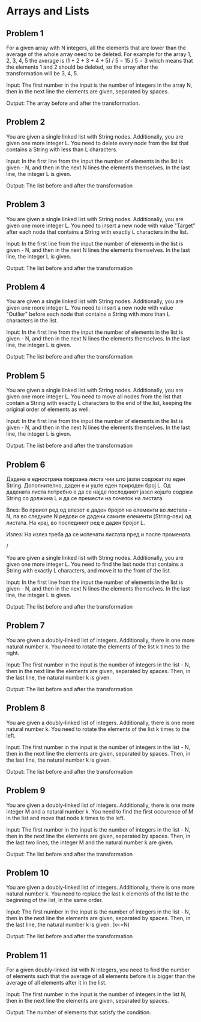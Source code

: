 # Arrays and Lists
## Problem 1
For a given array with N integers, all the elements that are lower than the average of the whole array need to be deleted. For example for the array 1, 2, 3, 4, 5 the average is (1 + 2 + 3 + 4 + 5) / 5 = 15 / 5 = 3 which means that the elements 1 and 2 should be deleted, so the array after the transformation will be 3, 4, 5.

Input: The first number in the input is the number of integers in the array N, then in the next line the elements are given, separated by spaces.

Output: The array before and after the transformation.

## Problem 2
You are given a single linked list with String nodes. Additionally, you are given one more integer L. You need to delete every node from the list that contains a String with less than L characters.

Input: In the first line from the input the number of elements in the list is given - N, and then in the next N lines the elements themselves. In the last line, the integer L is given.

Output: The list before and after the transformation

## Problem 3
You are given a single linked list with String nodes. Additionally, you are given one more integer L. You need to insert a new node with value "Target" after each node that contains a String with exactly L characters in the list.

Input: In the first line from the input the number of elements in the list is given - N, and then in the next N lines the elements themselves. In the last line, the integer L is given.

Output: The list before and after the transformation

## Problem 4
You are given a single linked list with String nodes. Additionally, you are given one more integer L. You need to insert a new node with value "Outlier" before each node that contains a String with more than L characters in the list.

Input: In the first line from the input the number of elements in the list is given - N, and then in the next N lines the elements themselves. In the last line, the integer L is given.

Output: The list before and after the transformation

## Problem 5
You are given a single linked list with String nodes. Additionally, you are given one more integer L. You need to move all nodes from the list that contain a String with exactly L characters to the end of the list, keeping the original order of elements as well.

Input: In the first line from the input the number of elements in the list is given - N, and then in the next N lines the elements themselves. In the last line, the integer L is given.

Output: The list before and after the transformation

## Problem 6
Дадена е еднострана поврзана листа чии што јазли содржат по еден String. Дополнително, даден е и уште еден природен број L. Од дадената листа потребно е да се најде последниот јазел којшто содржи String со должина L и да се премести на почеток на листата.

Влез: Во првиот ред од влезот е даден бројот на елементи во листата - N, па во следните N редови се дадени самите елементи (String-ови) од листата. На крај, во последниот ред е даден бројот L. 

Излез: На излез треба да се испечати листата пред и после промената.

/

You are given a single linked list with String nodes. Additionally, you are given one more integer L. You need to find the last node that contains a String with exactly L characters, and move it to the front of the list.

Input: In the first line from the input the number of elements in the list is given - N, and then in the next N lines the elements themselves. In the last line, the integer L is given.

Output: The list before and after the transformation

## Problem 7
You are given a doubly-linked list of integers. Additionally, there is one more natural number k. You need to rotate the elements of the list k times to the right.

Input: The first number in the input is the number of integers in the list - N, then in the next line the elements are given, separated by spaces. Then, in the last line, the natural number k is given.

Output: The list before and after the transformation

## Problem 8
You are given a doubly-linked list of integers. Additionally, there is one more natural number k. You need to rotate the elements of the list k times to the left.

Input: The first number in the input is the number of integers in the list - N, then in the next line the elements are given, separated by spaces. Then, in the last line, the natural number k is given.

Output: The list before and after the transformation

## Problem 9
You are given a doubly-linked list of integers. Additionally, there is one more integer M and a natural number k. You need to find the first occurence of M in the list and move that node k times to the left.

Input: The first number in the input is the number of integers in the list - N, then in the next line the elements are given, separated by spaces. Then, in the last two lines, the integer M and the natural number k are given.

Output: The list before and after the transformation

## Problem 10
You are given a doubly-linked list of integers. Additionally, there is one more natural number k. You need to replace the last k elements of the list to the beginning of the list, in the same order.

Input: The first number in the input is the number of integers in the list - N, then in the next line the elements are given, separated by spaces. Then, in the last line, the natural number k is given. (k<=N)

Output: The list before and after the transformation

## Problem 11
For a given doubly-linked list with N integers, you need to find the number of elements such that the average of all elements before it is bigger than the average of all elements after it in the list. 

Input: The first number in the input is the number of integers in the list N, then in the next line the elements are given, separated by spaces.

Output: The number of elements that satisfy the condition.
